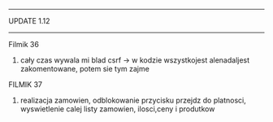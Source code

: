 ****************************
UPDATE 1.12
**************************

Filmik 36
1) cały czas wywala mi blad csrf -> w kodzie wszystkojest alenadaljest zakomentowane, potem sie tym zajme

FILMIK 37
1) realizacja zamowien, odblokowanie przycisku przejdz do platnosci, wyswietlenie calej listy zamowien, ilosci,ceny i produtkow
